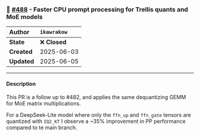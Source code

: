 ### 🔀 [#488](https://github.com/ikawrakow/ik_llama.cpp/pull/488) - Faster CPU prompt processing for Trellis quants and MoE models

| **Author** | `ikawrakow` |
| :--- | :--- |
| **State** | ❌ **Closed** |
| **Created** | 2025-06-03 |
| **Updated** | 2025-06-05 |

---

#### Description

This PR is a follow up to #482, and applies the same dequantizing GEMM for MoE matrix multiplications.

For a DeepSeek-Lite model where only the `ffn_up` and `ffn_gate` tensors are quantized with `IQ2_KT` I observe a ~35% improvement in PP performance compared to te main branch.